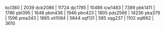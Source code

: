 bcl380  | 2039
dcb2086 | 11724
djc1785 | 10486
icw1483 | 7389
pbk1411 | 1786
pbl395  | 1648
pbm436  | 1946
pbn423  | 1805
pds2566 | 14236
pka379  | 1596
pma343  | 1665
xit1084 | 5844
xqf131  | 585
xqg237  | 1102
xql662  | 3610